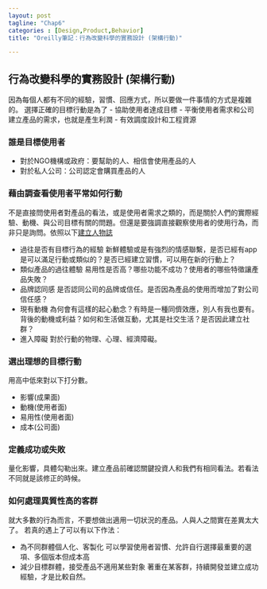 ```yaml
---
layout: post
tagline: "Chap6"
categories : [Design,Product,Behavior]
title: "Oreilly筆記：行為改變科學的實務設計 (架構行動)"

---
```


## 行為改變科學的實務設計 (架構行動)

因為每個人都有不同的經驗，習慣、回應方式，所以要做一件事情的方式是複雜的。
選擇正確的目標行動是為了
	- 協助使用者達成目標
	- 平衡使用者需求和公司建立產品的需求，也就是產生利潤
	- 有效調度設計和工程資源
 

### 誰是目標使用者
- 對於NGO機構或政府：要幫助的人、相信會使用產品的人
- 對於私人公司：公司認定會購買產品的人

### 藉由調查看使用者平常如何行動
不是直接問使用者對產品的看法，或是使用者需求之類的，而是關於人們的實際經驗、動機、與公司目標有關的問題。但還是要強調直接觀察使用者的使用行為，而非只是詢問。依照以下[建立人物誌](https://docs.google.com/spreadsheets/d/1pmZJ-ZeZvuhraVaxdUnIx_HkcMJPcHW1HZa8Ii5rqVI/edit#gid=799595381)

- 過往是否有目標行為的經驗
	新鮮體驗或是有強烈的情感聯繫，是否已經有app是可以滿足行動或類似的？是否已經建立習慣，可以用在新的行動上？
- 類似產品的過往體驗
	易用性是否高？哪些功能不成功？使用者的哪些特徵讓產品失敗？
- 品牌認同感
	是否認同公司的品牌或信任。是否因為產品的使用而增加了對公司信任感？
- 現有動機
	為何會有這樣的起心動念？有時是一種同儕效應，別人有我也要有。背後的動機或利益？如何和生活做互動，尤其是社交生活？是否因此建立社群？
- 進入障礙
	對於行動的物理、心理、經濟障礙。

### 選出理想的目標行動
用高中低來對以下打分數。
- 影響(成果面)
- 動機(使用者面)
- 易用性(使用者面)
- 成本(公司面)

### 定義成功或失敗
量化影響，具體勾勒出來。建立產品前確認關鍵投資人和我們有相同看法。若看法不同就是該修正的時候。

### 如何處理異質性高的客群
就大多數的行為而言，不要想做出適用一切狀況的產品。人與人之間實在差異太大了。
若真的遇上了可以有以下作法：
- 為不同群體個人化、客製化
	可以學習使用者習慣、允許自行選擇最重要的選項、多個版本但成本高
- 減少目標群體，接受產品不適用某些對象
	著重在某客群，持續開發並建立成功經驗，才是比較自然。




